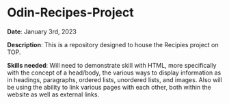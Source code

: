 # Odin-Recipes-Project
**Date**: January 3rd, 2023

**Description**: This is a repository designed to house the Recipies project on TOP.

**Skills needed**: Will need to demonstrate skill with HTML, more specifically with the concept of a head/body, the various ways to display information
as in headings, paragraphs, ordered lists, unordered lists, and images. Also will be using the ability to link various pages with each other, both within the
website as well as external links.



